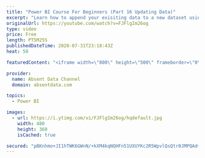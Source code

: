 ```yaml
---
title: "Power BI Course For Beginners (Part 16 Updating Data)"
excerpt: "Learn how to append your exisiting data to a new dataset using the Query Editor in Power BI."
originalUrl: https://youtube.com/watch?v=FJFlgIm26og
type: video
price: Free
length: PT5M25S
publishedDateTime: 2020-07-31T23:18:43Z
heat: 50

featuredContent: "<iframe width=\"800\" height=\"500\" frameborder=\"0\" src=\"https://www.youtube.com/embed/FJFlgIm26og\" allow=\"accelerometer; autoplay; encrypted-media; gyroscope; picture-in-picture\" allowfullscreen></iframe>"

provider:
  name: Absent Data Channel
  domain: absentdata.com

topics:
  - Power BI

images:
  - url: https://i.ytimg.com/vi/FJFlgIm26og/hqdefault.jpg
    width: 480
    height: 360
    isCached: true

secured: "pBKnhmo+JI1hTWK6GWnN/+kXM4kqNQHFn51UXUYKc2R5WpvlQsQtr0JMPQAd+3y0C64sl6Ohq7h6A++3DgGcEdlPcvGVbdqCr2diE9DsHx0zTtkRD5gF5REcqqMGd7J5l2tkD3dpLg9IzVRbMWNkbclreopi5QMfUlXIhTRTp0ozSHP+Y69iUgkigoWXgwJTAqh6utJLWLCFttqx4v2hC0jFnp+pTVejIXjqnYSNPSwZ6nd/gKRI9rzY79fnNtVmlQBZ7vEpSAGgt0Lg+zkOjCiecqw6FA4XJC4mrPHod5RSzY0dqpiapTkK7N7XLOPVpUSWxXMe+5gpIq4WIVaoGjdskZ/YYOd8ytvQC/jLUMgUYv7H1A6tCb3a51g4yG6o9BFg0yTBhtDt8OvDmf4iup11hKKXC+AjRNszMuA7KYY=;GQruLRQqVfiVPrqzOydtWg=="
---
```


